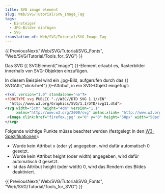 ```yaml
---
title: SVG image element
slug: Web/SVG/Tutorial/SVG_Image_Tag
tags:
  - Einsteiger
  - JPG-Bilder einfügen
  - SVG
translation_of: Web/SVG/Tutorial/SVG_Image_Tag
---
```

{{ PreviousNext("Web/SVG/Tutorial/SVG_Fonts", "Web/SVG/Tutorial/Tools_for_SVG") }}

Das SVG {{ SVGElement("image") }}-Element erlaubt es, Rasterbilder innerhalb von SVG-Objekten einzufügen.

In diesem Beispiel wird ein .jpg-Bild, aufgerufen durch das {{ SVGAttr("xlink:href") }}-Attribut, in ein SVG-Objekt eingefügt:

```xml
<?xml version="1.0" standalone="no"?>
<!DOCTYPE svg PUBLIC "-//W3C//DTD SVG 1.1//EN"
  "http://www.w3.org/Graphics/SVG/1.1/DTD/svg11.dtd">
<svg width="5cm" height="4cm" version="1.1"
     xmlns="http://www.w3.org/2000/svg" xmlns:xlink= "http://www.w3.org/1999/xlink">
 <image xlink:href="firefox.jpg" x="0" y="0" height="50px" width="50px"/>
</svg>
```

Folgende wichtige Punkte müsse beachtet werden (festgelegt in den [W3-Spezifikationen](http://www.w3.org/TR/SVG/struct.html#ImageElement)):

- Wurde kein Attribut x (oder y) angegeben, wird dafür automatisch 0 gesetzt.
- Wurde kein Attribut height (oder width) angegeben, wird dafür automatisch 0 gesetzt.
- Ist das Attribut height (oder width) 0, wird das Rendern des Bildes deaktiviert.

{{ PreviousNext("Web/SVG/Tutorial/SVG_Fonts", "Web/SVG/Tutorial/Tools_for_SVG") }}
